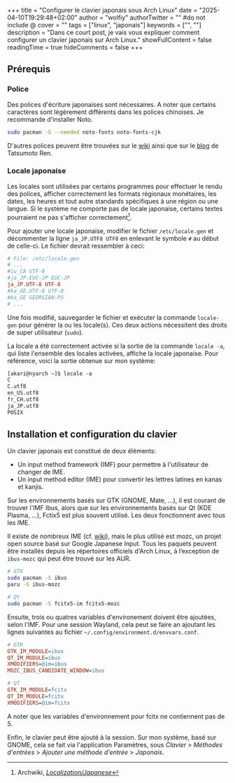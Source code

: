 +++
title = "Configurer le clavier japonais sous Arch Linux"
date = "2025-04-10T19:29:48+02:00"
author = "wolfiy"
authorTwitter = "" #do not include @
cover = ""
tags = ["linux", "japonais"]
keywords = ["", ""]
description = "Dans ce court post, je vais vous expliquer comment configurer un clavier japonais sur Arch Linux."
showFullContent = false
readingTime = true
hideComments = false
+++

## Prérequis

### Police

Des polices d'écriture japonaises sont nécessaires. A noter que certains caractères sont légèrement différents dans les polices chinoises. Je recommande d'installer Noto.

```bash
sudo pacman -S --needed noto-fonts noto-fonts-cjk
```

D'autres polices peuvent être trouvées sur le [wiki](https://wiki.archlinux.org/title/Localization/Japanese) ainsi que sur le [blog](https://tatsumoto-ren.github.io/blog/resources.html#fonts) de Tatsumoto Ren.

### Locale japonaise

Les locales sont utilisées par certains programmes pour effectuer le rendu des polices, afficher correctement les formats régionaux monétaires, les dates, les heures et tout autre standards spécifiques à une région ou une langue. Si le système ne comporte pas de locale japonaise, certains textes pourraient ne pas s'afficher correctement[^1].

[^1]: Archwiki, *[Localization/Japanese](https://wiki.archlinux.org/title/Localization/Japanese)*

Pour ajouter une locale japonaise, modifier le fichier `/etc/locale.gen` et décommenter la ligne `ja_JP.UTF8 UTF8` en enlevant le symbole `#` au début de celle-ci. Le fichier devrait ressembler à ceci:

```cfg
# File: /etc/locale.gen
# ...
#iu_CA UTF-8  
#ja_JP.EUC-JP EUC-JP  
ja_JP.UTF-8 UTF-8  
#ka_GE.UTF-8 UTF-8  
#ka_GE GEORGIAN-PS
# ...
```

Une fois modifié, sauvegarder le fichier et exécuter la commande `locale-gen` pour générer la ou les locale(s). Ces deux actions nécessitent des droits de super utilisateur (`sudo`).

La locale a été correctement activée si la sortie de la commande `locale -a`, qui liste l'ensemble des locales activées, affiche la locale japonaise. Pour référence, voici la sortie obtenue sur mon système:

```txt
[akari@nyarch ~]$ locale -a
C
C.utf8
en_US.utf8
fr_CH.utf8
ja_JP.utf8
POSIX
```

## Installation et configuration du clavier

Un clavier japonais est constitué de deux éléments:

- Un input method framework (IMF) pour permettre à l'utilisateur de changer de IME.
- Un input method editor (IME) pour convertir les lettres latines en kanas et kanjis.

Sur les environnements basés sur GTK (GNOME, Mate, ...), il est courant de trouver l'IMF Ibus, alors que sur les environnements basés sur Qt (KDE Plasma, ...), Fctix5 est plus souvent utilisé. Les deux fonctionnent avec tous les IME.

Il existe de nombreux IME (cf. [wiki](https://wiki.archlinux.org/title/Localization/Japanese#Input_Method_Editor_%28IME%29)), mais le plus utilisé est mozc, un projet open source basé sur Google Japanese Input. Tous les paquets peuvent être installés depuis les répertoires officiels d'Arch Linux, à l’exception de `ibus-mozc` qui peut être trouvé sur les AUR.

```bash
# GTK
sudo pacman -S ibus
paru -S ibus-mozc
```

```bash
# Qt
sudo pacman -S fcitx5-im fcitx5-mozc
```

Ensuite, trois ou quatres variables d'environement doivent être ajoutées, selon l'IMF. Pour une session Wayland, cela peut se faire an ajoutant les lignes suivantes au fichier `~/.config/environment.d/envvars.conf`.

```cfg
# GTK
GTK_IM_MODULE=ibus
QT_IM_MODULE=ibus
XMODIFIERS=@im=ibus
MOZC_IBUS_CANDIDATE_WINDOW=ibus
```

```cfg
# QT
GTK_IM_MODULE=fcitx
QT_IM_MODULE=fcitx
XMODIFIERS=@im=fcitx
```

A noter que les variables d'environnement pour fcitx ne contiennent pas de 5.

Enfin, le clavier peut être ajouté à la session. Sur mon système, basé sur GNOME, cela se fait via l'application Paramètres, sous *Clavier* > *Méthodes d'entrées* > *Ajouter une méthode d'entrée* > *Japonais*.